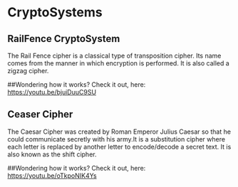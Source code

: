 # CryptoSystems
## RailFence CryptoSystem
The Rail Fence cipher is a classical type of transposition cipher. 
Its name comes from the manner in which encryption is performed. 
It is also called a zigzag cipher. 

##Wondering how it works? Check it out, here:
  https://youtu.be/bjuiDuuC9SU
  
## Ceaser Cipher
The Caesar Cipher was created by Roman Emperor Julius Caesar so that 
he could communicate secretly with his army.It is a substitution cipher 
where each letter is replaced by another letter to encode/decode a secret text. 
It is also known as the shift cipher.

##Wondering how it works? Check it out, here:
  https://youtu.be/oTkpoNIK4Ys



